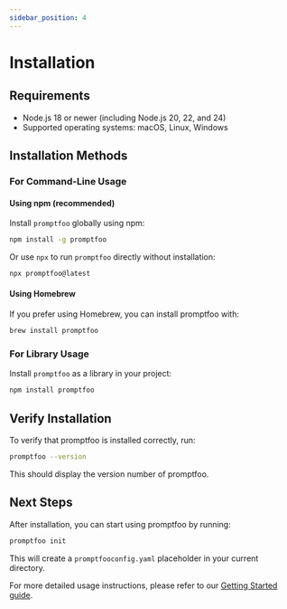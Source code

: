 ```yaml
---
sidebar_position: 4
---
```


# Installation

## Requirements

- Node.js 18 or newer (including Node.js 20, 22, and 24)
- Supported operating systems: macOS, Linux, Windows

## Installation Methods

### For Command-Line Usage

#### Using npm (recommended)

Install `promptfoo` globally using npm:

```sh
npm install -g promptfoo
```

Or use `npx` to run `promptfoo` directly without installation:

```sh
npx promptfoo@latest
```

#### Using Homebrew

If you prefer using Homebrew, you can install promptfoo with:

```sh
brew install promptfoo
```

### For Library Usage

Install `promptfoo` as a library in your project:

```sh
npm install promptfoo
```

## Verify Installation

To verify that promptfoo is installed correctly, run:

```sh
promptfoo --version
```

This should display the version number of promptfoo.

## Next Steps

After installation, you can start using promptfoo by running:

```sh
promptfoo init
```

This will create a `promptfooconfig.yaml` placeholder in your current directory.

For more detailed usage instructions, please refer to our [Getting Started guide](./getting-started.md).
